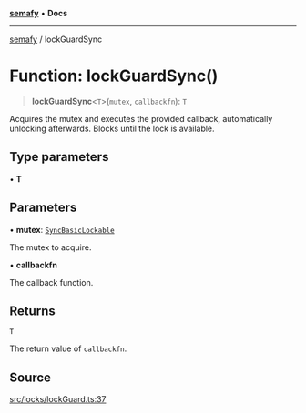 [**semafy**](../README.md) • **Docs**

***

[semafy](../globals.md) / lockGuardSync

# Function: lockGuardSync()

> **lockGuardSync**\<`T`\>(`mutex`, `callbackfn`): `T`

Acquires the mutex and executes the provided callback, automatically
unlocking afterwards. Blocks until the lock is available.

## Type parameters

• **T**

## Parameters

• **mutex**: [`SyncBasicLockable`](../interfaces/SyncBasicLockable.md)

The mutex to acquire.

• **callbackfn**

The callback function.

## Returns

`T`

The return value of `callbackfn`.

## Source

[src/locks/lockGuard.ts:37](https://github.com/havelessbemore/semafy/blob/51b7924eee2692d3840b3a9f9e7614a75a8ef8d6/src/locks/lockGuard.ts#L37)
